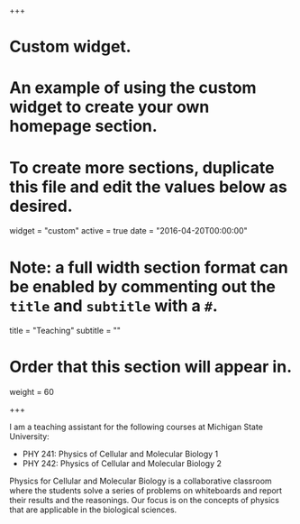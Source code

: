 +++
# Custom widget.
# An example of using the custom widget to create your own homepage section.
# To create more sections, duplicate this file and edit the values below as desired.
widget = "custom"
active = true
date = "2016-04-20T00:00:00"

# Note: a full width section format can be enabled by commenting out the `title` and `subtitle` with a `#`.
title = "Teaching"
subtitle = ""

# Order that this section will appear in.
weight = 60

+++


I am a teaching assistant for the following courses at Michigan State University:

- PHY 241: Physics of Cellular and Molecular Biology 1
- PHY 242: Physics of Cellular and Molecular Biology 2

Physics for Cellular and Molecular Biology is a collaborative classroom where the students solve a series of problems on whiteboards and report their results and the reasonings. Our focus is on the concepts of physics that are applicable in the biological sciences.